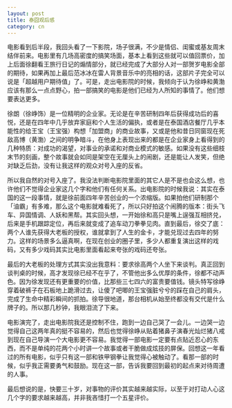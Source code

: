 ```yaml
---
layout: post
title: 泰囧观后感
category: cn
---
```

电影看到后半段，我回头看了一下影院，场子很满，不少是情侣、闺蜜或基友周末结伴前来。电影里有几场高密度的搞笑场面，基本上看到这些就可以值回票价，加上后面徐翻看王旅行日记的煽情部分，就已经完成了大部分人对一部贺岁电影全部的期待，如果再加上最后范冰冰在雷人背景音乐中的亮相的话，这部片子完全可以说是「超越用户期待值」了。可是，走出电影院的时候，我倾向于认为徐峥和黄渤应该有那么一点点野心，拍一部搞笑的电影是他们已经为人所知的事情了。他们想要表达更多。

徐朗（徐峥饰）是一位精明的企业家。无论是在辛苦研制四年后获得成功后的喜悦，还是在四年中几乎放弃家庭和个人生活的偏执，或者是在泰国酒店餐厅几乎本能性的给王宝（王宝强）构想「加盟商」的商业故事，又或是他和昔日同窗现在死敌高博（黄渤）之间的明争暗斗，在他身上表现出来的都是在企业家身上看得到的几种特质：对成功的渴望，对事业的承诺和对商业模式的敏感。如果没有这些细枝末节的刻画，整个故事就会如同是架空在无厘头上的闹剧，还是能让人发笑，但绝对缺乏后劲，没有让我这样的观众对号入座的反省。

所以我自然的对号入座了。我没法判断电影院里面的其它人是不是也会这么想，也许他们不觉得企业家这几个字和他们有任何关系。出电影院的时候我说：其实在泰国的这一段事情，就是徐前面四年辛苦创业的一个浓缩版。如果拍他们研制那个「油霸」有多难，那么这个电影就难看死了，所以只好拍这个闹腾的版本：街头飞车、异国情调、人妖和黑帮。其实回头想，一开始徐和高只是嘴上逞强互相挤兑，后来是手机跟踪定位，再后来就变成了追车动刀拳拳见肉。直到最后，徐交了底：两个人谁先获得大老板的授权，谁就拿到了人生的金卡，才能兑现过去四年的努力。这样的场景多么逼真啊，在现在创业的圈子里，多少人都重复演出这样的戏码，又有多少戏码其实比电影里面看起来夸张的戏码还夸张。

最后的大老板的处理方式其实没出我意料：要求徐高两个人坐下来谈判。真正回到谈判桌的时候，高才发现徐已经不在乎了，不管他出多么优厚的条件，徐都不动声色。因为徐发现还有更重要的价值，比那些三七四六的富贵要值钱。镜头特写徐峥穿着破裤子在石板地上跪滑过去，让傻了吧唧的王宝强脏兮兮的踩在自己的肩头，完成了生命中精彩瞬间的抓拍。徐导很地道，那台相机从始至终都没有交代是什么牌子的。所以那几秒钟，我眼泪流了下来。

电影演完了，走出电影院我还是控制不住，跑到一边自己哭了一会儿。一边哭一边觉得自己这两年真的挺不容易的，然后也觉得徐峥从贴着猪鼻子演春光灿烂猪八戒到现在自己导演一个大电影更不容易。我觉得一部电影一定要有点贴近忍心的东西，而不是单纯的花两个小时讲一个故事或者干脆做成炫技的屏保。回想这一年看过的所有电影，似乎只有这一部和铁甲钢拳让我觉得心被触动了。看那一部的时候，似乎我正需要勇气和鼓励。现在这一部，告诉我要回到最初的起点来对待周遭的人事。

最后想说的是，快要三十岁，对事物的评价其实越来越实际，以至于对打动人心这几个字的要求越来越高，并非我吝惜打一个五星评价。